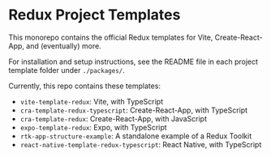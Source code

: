 # Redux Project Templates

This monorepo contains the official Redux templates for Vite, Create-React-App, and (eventually) more.

For installation and setup instructions, see the README file in each project template folder under `./packages/`.

Currently, this repo contains these templates:

- `vite-template-redux`: Vite, with TypeScript
- `cra-template-redux-typescript`: Create-React-App, with TypeScript
- `cra-template-redux`: Create-React-App, with JavaScript
- `expo-template-redux`: Expo, with TypeScript
- `rtk-app-structure-example`: A standalone example of a Redux Toolkit
- `react-native-template-redux-typescript`: React Native, with TypeScript